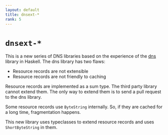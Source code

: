 ```yaml
---
layout: default
title: dnsext-*
rank: 5
---
```


# `dnsext-*`

This is a new series of DNS libraries based on the experience of the [dns](https://github.com/kazu-yamamoto/dns) library in Haskell. The dns library has two flaws:

- Resource records are not extensible
- Resource records are not friendly to caching

Resource records are implemented as a sum type. The third party library cannot extend them. The only way to extend them is to send a pull request to the dns library.

Some resource records use `ByteString` internally. So, if they are cached for a long time, fragmentation happens.

This new library uses typeclasses to extend resource records and uses `ShortByteString` in them.
